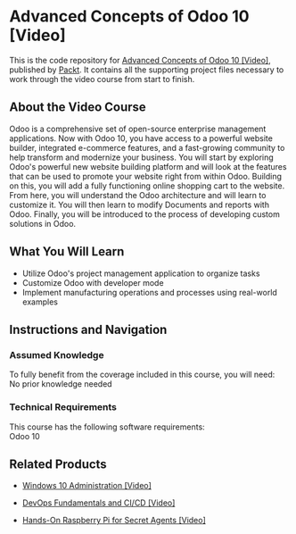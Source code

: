 # Advanced Concepts of Odoo 10 [Video]
This is the code repository for [Advanced Concepts of Odoo 10 [Video]](https://www.packtpub.com/application-development/advanced-concepts-odoo-10-video?utm_source=github&utm_medium=repository&utm_campaign=9781788392556), published by [Packt](https://www.packtpub.com/?utm_source=github). It contains all the supporting project files necessary to work through the video course from start to finish.
## About the Video Course
Odoo is a comprehensive set of open-source enterprise management applications. Now with Odoo 10, you have access to a powerful website builder, integrated e-commerce features, and a fast-growing community to help transform and modernize your business. You will start by exploring Odoo's powerful new website building platform and will look at the features that can be used to promote your website right from within Odoo. Building on this, you will add a fully functioning online shopping cart to the website. From here, you will understand the Odoo architecture and will learn to customize it. You will then learn to modify Documents and reports with Odoo. Finally, you will be introduced to the process of developing custom solutions in Odoo.

<H2>What You Will Learn</H2>
<DIV class=book-info-will-learn-text>
<UL>
<LI>Utilize Odoo's project management application to organize tasks 
<LI>Customize Odoo with developer mode 
<LI>Implement manufacturing operations and processes using real-world examples </LI></UL></DIV>

## Instructions and Navigation
### Assumed Knowledge
To fully benefit from the coverage included in this course, you will need:<br/>
No prior knowledge needed
### Technical Requirements
This course has the following software requirements:<br/>
Odoo 10

## Related Products
* [Windows 10 Administration [Video]](https://www.packtpub.com/networking-and-servers/windows-10-administration-video?utm_source=github&utm_medium=repository&utm_campaign=9781838646400)

* [DevOps Fundamentals and CI/CD [Video]](https://www.packtpub.com/virtualization-and-cloud/devops-fundamentals-and-cicd-video?utm_source=github&utm_medium=repository&utm_campaign=9781789347661)

* [Hands-On Raspberry Pi for Secret Agents [Video]](https://www.packtpub.com/hardware-and-creative/hands-raspberry-pi-secret-agents-video?utm_source=github&utm_medium=repository&utm_campaign=9781789952513)

